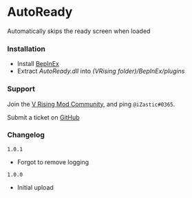 # AutoReady
Automatically skips the ready screen when loaded

### Installation
- Install [BepInEx](https://v-rising.thunderstore.io/package/BepInEx/BepInExPack_V_Rising/)
- Extract _AutoReady.dll_ into _(VRising folder)/BepInEx/plugins_

### Support
Join the [V Rising Mod Community](https://discord.gg/r87Vdez2Br), and ping `@iZastic#0365`.

Submit a ticket on [GitHub](https://github.com/iZastic/vrising-autoready/issues)

### Changelog
`1.0.1`
- Forgot to remove logging

`1.0.0`
- Initial upload
